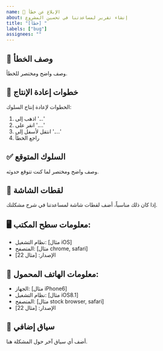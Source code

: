 ```yaml
---
name: 🐛 الإبلاغ عن خطأ
about: إنشاء تقرير لمساعدتنا في تحسين المشروع
title: "[خطأ] "
labels: ["bug"]
assignees: ""
---
```


## 🐛 وصف الخطأ

وصف واضح ومختصر للخطأ.

## 🔄 خطوات إعادة الإنتاج

الخطوات لإعادة إنتاج السلوك:

1. اذهب إلى '...'
2. انقر على '....'
3. انتقل لأسفل إلى '....'
4. راجع الخطأ

## ✅ السلوك المتوقع

وصف واضح ومختصر لما كنت تتوقع حدوثه.

## 📸 لقطات الشاشة

إذا كان ذلك مناسباً، أضف لقطات شاشة لمساعدتنا في شرح مشكلتك.

## 🖥️ معلومات سطح المكتب:

- نظام التشغيل: [مثال iOS]
- المتصفح: [مثال chrome, safari]
- الإصدار: [مثال 22]

## 📱 معلومات الهاتف المحمول:

- الجهاز: [مثال iPhone6]
- نظام التشغيل: [مثال iOS8.1]
- المتصفح: [مثال stock browser, safari]
- الإصدار: [مثال 22]

## 📝 سياق إضافي

أضف أي سياق آخر حول المشكلة هنا.
